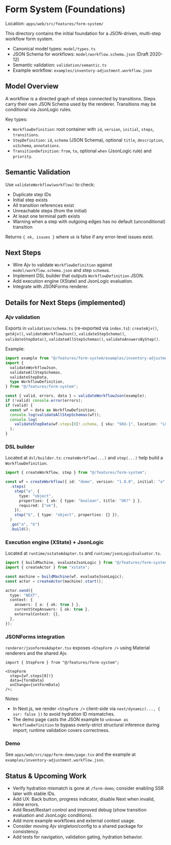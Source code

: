 # Form System (Foundations)

Location: `apps/web/src/features/form-system/`

This directory contains the initial foundation for a JSON-driven, multi-step workflow form system.

- Canonical model types: `model/types.ts`
- JSON Schema for workflows: `model/workflow.schema.json` (Draft 2020-12)
- Semantic validation: `validation/semantic.ts`
- Example workflow: `examples/inventory-adjustment.workflow.json`

## Model Overview

A workflow is a directed graph of steps connected by transitions. Steps carry their own JSON Schema used by the renderer. Transitions may be conditional via JsonLogic rules.

Key types:

- `WorkflowDefinition`: root container with `id`, `version`, `initial`, `steps`, `transitions`.
- `StepDefinition`: `id`, `schema` (JSON Schema), optional `title`, `description`, `uiSchema`, `annotations`.
- `TransitionDefinition`: `from`, `to`, optional `when` (JsonLogic rule) and `priority`.

## Semantic Validation

Use `validateWorkflow(workflow)` to check:

- Duplicate step IDs
- Initial step exists
- All transition references exist
- Unreachable steps (from the initial)
- At least one terminal path exists
- Warning when a step with outgoing edges has no default (unconditional) transition

Returns `{ ok, issues }` where `ok` is false if any error-level issues exist.

## Next Steps

- Wire Ajv to validate `WorkflowDefinition` against `model/workflow.schema.json` and step `schema`s.
- Implement DSL builder that outputs `WorkflowDefinition` JSON.
- Add execution engine (XState) and JsonLogic evaluation.
- Integrate with JSONForms renderer.

## Details for Next Steps (implemented)

### Ajv validation

Exports in `validation/schema.ts` (re-exported via `index.ts`): `createAjv()`, `getAjv()`, `validateWorkflowJson()`, `validateStepSchema()`, `validateStepData()`, `validateAllStepSchemas()`, `validateAnswersByStep()`.

Example:

```ts
import example from "@/features/form-system/examples/inventory-adjustment.workflow.json";
import {
  validateWorkflowJson,
  validateAllStepSchemas,
  validateStepData,
  type WorkflowDefinition,
} from "@/features/form-system";

const { valid, errors, data } = validateWorkflowJson(example);
if (!valid) console.error(errors);
if (valid) {
  const wf = data as WorkflowDefinition;
  console.log(validateAllStepSchemas(wf));
  console.log(
    validateStepData(wf.steps[0]!.schema, { sku: "SKU-1", location: "LOC-1" }),
  );
}
```

### DSL builder

Located at `dsl/builder.ts`: `createWorkflow(...)` and `step(...)` help build a `WorkflowDefinition`.

```ts
import { createWorkflow, step } from "@/features/form-system";

const wf = createWorkflow({ id: "demo", version: "1.0.0", initial: "a" })
  .steps(
    step("a", {
      type: "object",
      properties: { ok: { type: "boolean", title: "OK?" } },
      required: ["ok"],
    }),
    step("b", { type: "object", properties: {} }),
  )
  .go("a", "b")
  .build();
```

### Execution engine (XState) + JsonLogic

Located at `runtime/xstateAdapter.ts` and `runtime/jsonLogicEvaluator.ts`.

```ts
import { buildMachine, evaluateJsonLogic } from "@/features/form-system";
import { createActor } from "xstate";

const machine = buildMachine(wf, evaluateJsonLogic);
const actor = createActor(machine).start();

actor.send({
  type: "NEXT",
  context: {
    answers: { a: { ok: true } },
    currentStepAnswers: { ok: true },
    externalContext: {},
  },
});
```

### JSONForms integration

`renderer/jsonformsAdapter.tsx` exposes `<StepForm />` using Material renderers and the shared Ajv.

```tsx
import { StepForm } from "@/features/form-system";

<StepForm
  step={wf.steps[0]!}
  data={formData}
  onChange={setFormData}
/>;
```

Notes:

- In Next.js, we render `<StepForm />` client-side via `next/dynamic(..., { ssr: false })` to avoid hydration ID mismatches.
- The demo page casts the JSON example to `unknown as WorkflowDefinition` to bypass overly-strict structural inference during import; runtime validation covers correctness.

### Demo

See `apps/web/src/app/form-demo/page.tsx` and the example at `examples/inventory-adjustment.workflow.json`.

## Status & Upcoming Work

- Verify hydration mismatch is gone at `/form-demo`; consider enabling SSR later with stable IDs.
- Add UX: Back button, progress indicator, disable Next when invalid, inline errors.
- Add Reset/Restart control and improved debug (show transition evaluation and JsonLogic conditions).
- Add more example workflows and external context usage.
- Consider moving Ajv singleton/config to a shared package for consistency.
- Add tests for navigation, validation gating, hydration behavior.
